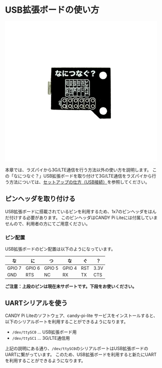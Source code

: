 <!-- toc -->

# USB拡張ボードの使い方

![CANDY Pi Lite USB Extension Board](/assets/usb-extension-board.png)

本章では、ラズパイから3G/LTE通信を行う方法以外の使い方を説明します。
この「なにつなぐ？」USB拡張ボードを取り付けて3G/LTE通信をラズパイから行う方法については、[セットアップの仕方（USB接続）](setup-usb.md)を参照してください。

## ピンヘッダを取り付ける

USB拡張ボードに搭載されているピンを利用するため、1x7のピンヘッダをはんだ付けする必要があります。
このピンヘッダはCANDY Pi Liteには付属していませんので、利用者の方にてご用意ください。

### ピン配置

USB拡張ボードのピン配置は以下のようになっています。

|   な   |   に   |    つ   |    な   | ぐ  |  ？  |
| ------ | ------ | ------ | ------ | --- | ---- |
| GPIO 7 | GPIO 6 | GPIO 5 | GPIO 4 | RST | 3.3V |
|   GND  |   RTS  |   NC   |   RX   | TX  | CTS  |

**ご注意：上段のピンは現在未サポートです。下段をお使いください。**

## UARTシリアルを使う

CANDY Pi Liteのソフトウェア、candy-pi-lite サービスをインストールすると、以下のシリアルポートを利用することができるようになります。

* `/dev/ttySC0` ... USB拡張ボード用
* `/dev/ttySC1` ... 3G/LTE通信用

上記の説明にある通り、`/dev/ttySC0`のシリアルポートはUSB拡張ボードのUARTに繋がっています。
このため、USB拡張ボードを利用すると新たにUARTを利用することができるようになります。
